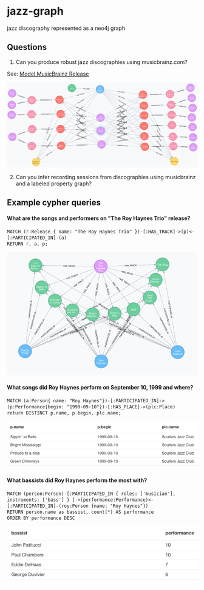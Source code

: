 # jazz-graph
jazz discography represented as a neo4j graph

## Questions

1. Can you produce robust jazz discographies using musicbrainz.com?

  See: [Model MusicBrainz Release](https://musicbrainz.org/release/e8bb8ea9-b4af-4cc7-b209-f6a9d6c86eea)
  
  ![Alt text](https://github.com/bmckinney/jazz-graph/blob/master/screenshots/model-release.png?raw=true "Model Release")

2. Can you infer recording sessions from discographies using musicbrainz and a labeled property graph?

## Example cypher queries

#### What are the songs and performers on "The Roy Haynes Trio" release?
```
MATCH (r:Release { name: "The Roy Haynes Trio" })-[:HAS_TRACK]->(p)<-[:PARTICIPATED_IN]-(a)
RETURN r, a, p;
```
![Alt text](https://github.com/bmckinney/jazz-graph/blob/master/screenshots/haynes-trio-release.png?raw=true "Roy Haynes Trio Release")

#### What songs did Roy Haynes perform on September 10, 1999 and where?
```
MATCH (a:Person{ name: "Roy Haynes"})-[:PARTICIPATED_IN]->(p:Performance{begin: "1999-09-10"})-[:HAS_PLACE]->(plc:Place)
return DISTINCT p.name, p.begin, plc.name;
```
![Alt text](https://github.com/bmckinney/jazz-graph/blob/master/screenshots/haynes-trio-scullers-session.png?raw=true "Roy Haynes Trio Scullers Session")

#### What bassists did Roy Haynes perform the most with?
```
MATCH (person:Person)-[:PARTICIPATED_IN { roles: ['musician'], instruments: ['bass'] } ]->(performance:Performance)<-[:PARTICIPATED_IN]-(roy:Person {name: "Roy Haynes"}) 
RETURN person.name as bassist, count(*) AS performance
ORDER BY performance DESC
```
![Alt text](https://github.com/bmckinney/jazz-graph/blob/master/screenshots/haynes-bassists.png?raw=true "Roy Haynes Bassists")
